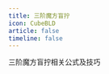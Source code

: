 ```yaml
---
title: 三阶魔方盲拧
icon: CubeBLD
article: false
timeline: false
---
```


三阶魔方盲拧相关公式及技巧

<Catalog base='/3x3x3BLD/' level=1 />
